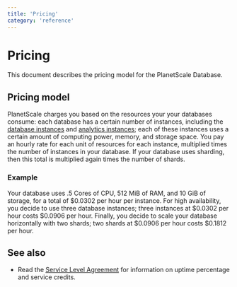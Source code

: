 ```yaml
---
title: 'Pricing'
category: 'reference'
---
```


# Pricing

This document describes the pricing model for the PlanetScale Database.

## Pricing model

PlanetScale charges you based on the resources your your databases consume: each database has a certain number of instances, including the [database instances](database-instances) and [analytics instances](analytics-instances); each of these instances uses a certain amount of computing power, memory, and storage space. You pay an hourly rate for each unit of resources for each instance, multiplied times the number of instances in your database. If your database uses sharding, then this total is multiplied again times the number of shards.

### Example

Your database uses .5 Cores of CPU, 512 MiB of RAM, and 10 GiB of storage, for a total of $0.0302 per hour per instance. For high availability, you decide to use three database instances; three instances at $0.0302 per hour costs $0.0906 per hour. Finally, you decide to scale your database horizontally with two shards; two shards at $0.0906 per hour costs \$0.1812 per hour.

## See also

- Read the [Service Level Agreement](../dbaas/sla) for information on uptime percentage and service credits.
